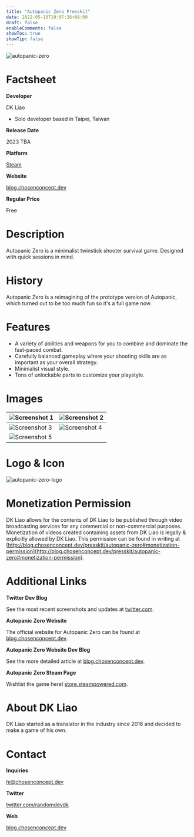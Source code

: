 ```yaml
---
title: "Autopanic Zero Presskit"
date: 2022-05-10T19:07:26+08:00
draft: false
enableComments: false
showToc: true
showTip: false
---
```


<!-- dummy.account@outmail.com -->
<!-- another.account@glook.com -->
![autopanic-zero](/images/games/autopanic-zero/AutopanicZero_en.png)

# Factsheet

**Developer**

DK Liao

- Solo developer based in Taipei, Taiwan

**Release Date**

2023 TBA

**Platform**

[Steam](https://store.steampowered.com/app/1423670/)

**Website**

[blog.chosenconcept.dev](https://blog.chosenconcept.dev/games/autopanic-zero)

**Regular Price**

Free

# Description

Autopanic Zero is a minimalist twinstick shooter survival game. Designed with quick sessions in mind.

# History

Autopanic Zero is a reimagining of the prototype version of Autopanic, which turned out to be too much fun so it's a full game now.

# Features

- A variety of abilities and weapons for you to combine and dominate the fast-paced combat.
- Carefully balanced gameplay where your shooting skills are as important as your overall strategy.
- Minimalist visual style.
- Tons of unlockable parts to customize your playstyle.

<!-- # Videos -->

# Images

|![Screenshot 1](/images/games/autopanic-zero/autopaniczero_screenshot_en_1.png)|![Screenshot 2](/images/games/autopanic-zero/autopaniczero_screenshot_en_2.png)|
|---|---|
|![Screenshot 3](/images/games/autopanic-zero/autopaniczero_screenshot_en_3.png)|![Screenshot 4](/images/games/autopanic-zero/autopaniczero_screenshot_en_4.png)|
|![Screenshot 5](/images/games/autopanic-zero/autopaniczero_screenshot_en_5.png)||

# Logo & Icon

![autopanic-zero-logo](/images/games/autopanic-zero/LibraryLogoBlack_en.png)

<!-- # Awards & Recognition -->

<!-- # Selected Articles -->

# Monetization Permission

DK Liao allows for the contents of DK Liao to be published through video broadcasting services for any commercial or non-commercial purposes. Monetization of videos created containing assets from DK Liao is legally & explicitly allowed by DK Liao. This permission can be found in writing at [http://blog.chosenconcept.dev/presskit/autopanic-zero#monetization-permission](http://blog.chosenconcept.dev/presskit/autopanic-zero#monetization-permission).

# Additional Links

<!-- **Dropbox download link**

for more screenshots, game logo, fact sheet [dropbox.com](). -->

**Twitter Dev Blog**

See the most recent screenshots and updates at [twitter.com](https://www.twitter.com/randomdevdk).

**Autopanic Zero Website**

The official website for Autopanic Zero can be found at [blog.chosenconcept.dev](https://blog.chosenconcept.dev/games/autopanic-zero).

**Autopanic Zero Website Dev Blog**

See the more detailed article at [blog.chosenconcept.dev](https://blog.chosenconcept.dev/tags/autopanic-zero/).

**Autopanic Zero Steam Page**

Wishlist the game here! [store.steampowered.com](https://store.steampowered.com/app/1423670/).

<!-- ## Autopanic Soundtrack -->


<!-- ## Autopanic Credits
The full credits for Autopanic can be found at [blog.chosenconcept.dev](https://blog.chosenconcept.dev/games/autopanic). -->

# About DK Liao

DK Liao started as a translator in the industry since 2016 and decided to make a game of his own.

# Contact

**Inquiries**

<!-- place.holder@yamsn.com -->
<!-- safety@chosenconcept.dev -->
hi@chosenconcept.dev
<!-- quick.check@mail0002.com -->

**Twitter**

[twitter.com/randomdevdk](https://www.twitter.com/randomdevdk)

**Web**

[blog.chosenconcept.dev](https://blog.chosenconcept.dev/games/)